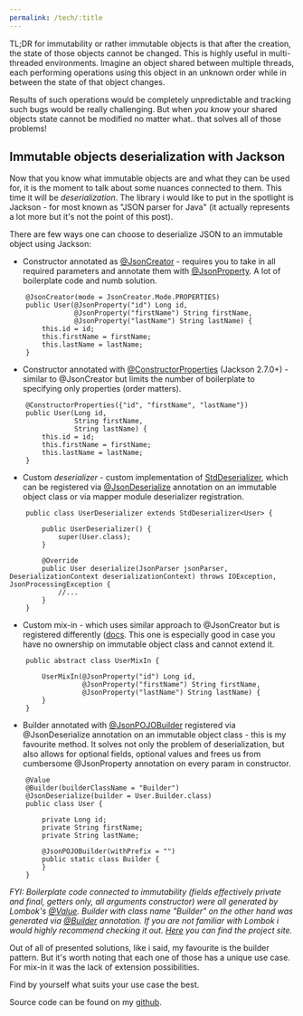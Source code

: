 ```yaml
---
permalink: /tech/:title
---
```


TL;DR for immutability or rather immutable objects is that after the creation, the state of those objects cannot be changed.
This is highly useful in multi-threaded environments. Imagine an object shared between multiple threads, each performing operations
using this object in an unknown order while in between the state of that object changes.

Results of such operations would be completely unpredictable and tracking such bugs would be really challenging.
But when _you know_ your shared objects state cannot be modified no matter what.. that solves all of those problems!

## Immutable objects deserialization with Jackson

Now that you know what immutable objects are and what they can be used for, it is the moment to talk about some nuances connected to them. This time it will be _deserialization_.
The library i would like to put in the spotlight is Jackson - for most known as "JSON parser for Java" (it actually represents a lot more but it's not the point of this post).

There are few ways one can choose to deserialize JSON to an immutable object using Jackson:

 - Constructor annotated as [@JsonCreator](https://fasterxml.github.io/jackson-annotations/javadoc/2.7/com/fasterxml/jackson/annotation/JsonCreator.html) - requires you to take in all required parameters and annotate them with [@JsonProperty](https://fasterxml.github.io/jackson-annotations/javadoc/2.7/com/fasterxml/jackson/annotation/JsonProperty.html).
 A lot of boilerplate code and numb solution.


```
    @JsonCreator(mode = JsonCreator.Mode.PROPERTIES)
    public User(@JsonProperty("id") Long id,
                @JsonProperty("firstName") String firstName,
                @JsonProperty("lastName") String lastName) {
        this.id = id;
        this.firstName = firstName;
        this.lastName = lastName;
    }
```
 - Constructor annotated with [@ConstructorProperties](https://docs.oracle.com/javase/8/docs/api/java/beans/ConstructorProperties.html) (Jackson 2.7.0+) - similar to @JsonCreator but limits the number of boilerplate to specifying only properties (order matters).


```
    @ConstructorProperties({"id", "firstName", "lastName"})
    public User(Long id,
                String firstName,
                String lastName) {
        this.id = id;
        this.firstName = firstName;
        this.lastName = lastName;
    }
```
- Custom _deserializer_ - custom implementation of [StdDeserializer](https://fasterxml.github.io/jackson-databind/javadoc/2.7/com/fasterxml/jackson/databind/deser/std/StdDeserializer.html), which can be registered via [@JsonDeserialize](https://fasterxml.github.io/jackson-databind/javadoc/2.7/com/fasterxml/jackson/databind/annotation/JsonDeserialize.html) annotation on an immutable object class or via mapper module deserializer registration.


```
    public class UserDeserializer extends StdDeserializer<User> {
    
        public UserDeserializer() {
            super(User.class);
        }
    
        @Override
        public User deserialize(JsonParser jsonParser, DeserializationContext deserializationContext) throws IOException, JsonProcessingException {
            //...
        }
    }
```
- Custom mix-in - which uses similar approach to @JsonCreator but is registered differently ([docs](https://fasterxml.github.io/jackson-databind/javadoc/2.7/com/fasterxml/jackson/databind/ObjectMapper.html#addMixIn(java.lang.Class,%20java.lang.Class)). This one is especially good in case you have no ownership on immutable object class and cannot extend it.


```
    public abstract class UserMixIn {

        UserMixIn(@JsonProperty("id") Long id,
                  @JsonProperty("firstName") String firstName,
                  @JsonProperty("lastName") String lastName) {
        }
    }
```
- Builder annotated with [@JsonPOJOBuilder](https://fasterxml.github.io/jackson-databind/javadoc/2.7/com/fasterxml/jackson/databind/annotation/JsonPOJOBuilder.html) registered via @JsonDeserialize annotation on an immutable object class - this is my favourite method.
It solves not only the problem of deserialization, but also allows for optional fields, optional values and frees us from cumbersome @JsonProperty annotation on every param in constructor.


```
    @Value
    @Builder(builderClassName = "Builder")
    @JsonDeserialize(builder = User.Builder.class)
    public class User {
    
        private Long id;
        private String firstName;
        private String lastName;
    
        @JsonPOJOBuilder(withPrefix = "")
        public static class Builder {
        }
    }
```

_FYI: Boilerplate code connected to immutability (fields effectively private and final, getters only, all arguments constructor) were all generated by Lombok's [@Value](https://projectlombok.org/features/Value). Builder with class name "Builder" on the other hand was generated via [@Builder](https://projectlombok.org/features/Builder) annotation.
If you are not familiar with Lombok i would highly recommend checking it out. [Here](https://projectlombok.org/) you can find the project site._

Out of all of presented solutions, like i said, my favourite is the builder pattern. But it's worth noting that each one of those has a unique use case. For mix-in it was the lack of extension possibilities.

Find by yourself what suits your use case the best.

Source code can be found on my [github](https://github.com/hajdukd/samples/tree/master/immutabledeserializationjacksonsample).